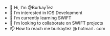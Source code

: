 - 👋 Hi, I’m @BurkayTez
- 👀 I’m interested in IOS Development 
- 🌱 I’m currently learning SWIFT 
- 💞️ I’m looking to collaborate on SWIFT projects
- 📫 How to reach me burkaytez @ hotmail . com 

<!---
bukotezo/bukotezo is a ✨ special ✨ repository because its `README.md` (this file) appears on your GitHub profile.
You can click the Preview link to take a look at your changes.
--->
